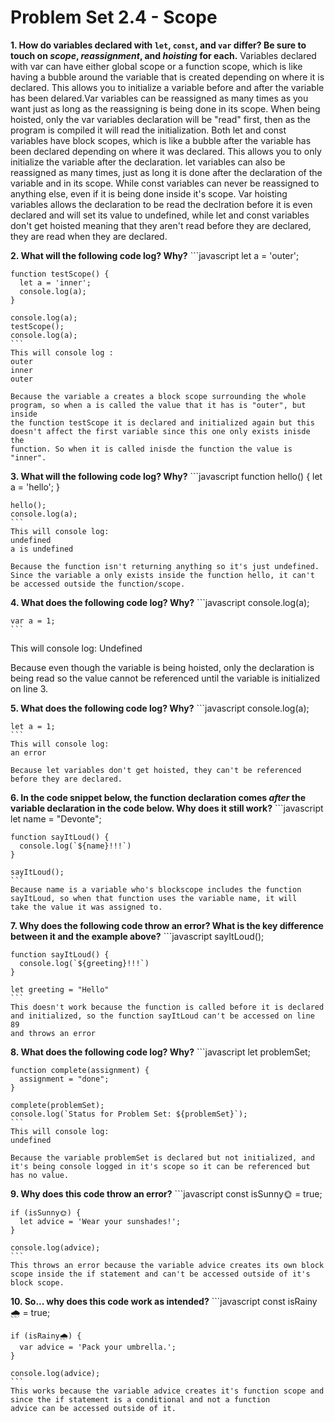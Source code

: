 # Problem Set 2.4 - Scope

**1. How do variables declared with `let`, `const`, and `var` differ? Be sure to touch on _scope_, _reassignment_, and _hoisting_ for each.**
    Variables declared with var can have either global scope or a function scope, which is like having a bubble around the variable
    that is created depending on where it is declared. This allows you to initialize a variable before and after the variable has been
    delared.Var variables can be reassigned as many times as you want just as long as the reassigning is being done in its scope. When 
    being hoisted, only the var variables declaration will be "read" first, then as the program is compiled it will read the initialization. 
    Both let and const variables have block scopes, which is like a bubble after the variable has been declared depending on where it was 
    declared. This allows you to only initialize the variable after the declaration. let variables can also be reassigned as many times, just as 
    long it is done after the declaration of the variable and in its scope. While const variables can never be reassigned to anything else, even 
    if it is being done inside it's scope. Var hoisting variables allows the declaration to be read the declration before it is even declared and
    will set its value to undefined, while let and const variables don't get hoisted meaning that they aren't read before they are declared, 
    they are read when they are declared.  

**2. What will the following code log? Why?**
    ```javascript
    let a = 'outer';

    function testScope() {
      let a = 'inner';
      console.log(a);
    }

    console.log(a);
    testScope();
    console.log(a);
    ```
    This will console log :
    outer
    inner
    outer
    
    Because the variable a creates a block scope surrounding the whole program, so when a is called the value that it has is "outer", but inside
    the function testScope it is declared and initialized again but this doesn't affect the first variable since this one only exists inisde the
    function. So when it is called inisde the function the value is "inner".
**3. What will the following code log? Why?**
    ```javascript
    function hello() {
      let a = 'hello';
    }

    hello();
    console.log(a);
    ```
    This will console log:
    undefined
    a is undefined
    
    Because the function isn't returning anything so it's just undefined. Since the variable a only exists inside the function hello, it can't 
    be accessed outside the function/scope. 
**4. What does the following code log? Why?**
    ```javascript
    console.log(a);

    var a = 1;
    ```
   This will console log:
   Undefined
   
   Because even though the variable is being hoisted, only the declaration is being read so the value cannot be referenced until the variable is
   initialized on line 3. 
   
**5. What does the following code log? Why?**
    ```javascript
    console.log(a);

    let a = 1;
    ```
    This will console log:
    an error 
    
    Because let variables don't get hoisted, they can't be referenced before they are declared. 
    
**6. In the code snippet below, the function declaration comes _after_ the variable declaration in the code below. Why does it still work?**
    ```javascript
    let name = "Devonte";

    function sayItLoud() {
      console.log(`${name}!!!`)
    }

    sayItLoud();
    ```
    Because name is a variable who's blockscope includes the function sayItLoud, so when that function uses the variable name, it will
    take the value it was assigned to.
    
**7. Why does the following code throw an error? What is the key difference between it and the example above?**
    ```javascript
    sayItLoud();

    function sayItLoud() {
      console.log(`${greeting}!!!`)
    }

    let greeting = "Hello"
    ```
    This doesn't work because the function is called before it is declared and initialized, so the function sayItLoud can't be accessed on line 89
    and throws an error

**8. What does the following code log? Why?**
    ```javascript
    let problemSet;

    function complete(assignment) {
      assignment = "done";
    }

    complete(problemSet);
    console.log(`Status for Problem Set: ${problemSet}`);
    ```
    This will console log:
    undefined
    
    Because the variable problemSet is declared but not initialized, and it's being console logged in it's scope so it can be referenced but has no value.

**9. Why does this code throw an error?** 
    ```javascript
    const isSunny🌞 = true;

    if (isSunny🌞) {
      let advice = 'Wear your sunshades!';
    }

    console.log(advice);
    ```
    This throws an error because the variable advice creates its own block scope inside the if statement and can't be accessed outside of it's 
    block scope.

**10. So... why does this code work as intended?**
    ```javascript
    const isRainy🌧 = true;

    if (isRainy🌧) {
      var advice = 'Pack your umbrella.';
    }

    console.log(advice);
    ```
    This works because the variable advice creates it's function scope and since the if statement is a conditional and not a function
    advice can be accessed outside of it. 
    
